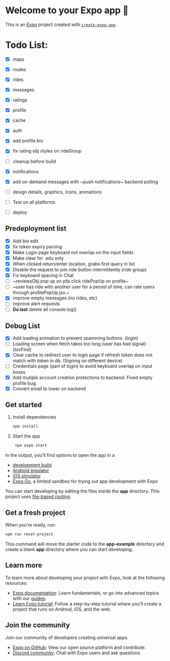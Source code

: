 # Welcome to your Expo app 👋
This is an [Expo](https://expo.dev) project created with [`create-expo-app`](https://www.npmjs.com/package/create-expo-app).

# Todo List:

- [X] maps
- [X] routes
- [X] rides
- [X] messages
- [X] ratings
- [X] profile
- [X] cache
- [X] auth
- [X] add profile bio
- [x] fix rating obj styles on rideGroup
- [ ] cleanup before build
- [X] notifications
- [X] add on-demand messages with ~push notifications~ backend polling 
- [ ] design details, graphics, icons, animations
- [ ] Test on all platforms
- [ ] deploy


## Predeployment list
- [X] Add bio edit
- [X] fix token expiry parsing
- [x] Make Login page keyboard not overlap on the input fields
- [x] Make clear for .edu only
- [X] When clicked return/enter location, grabs first query in list
- [X] Disable the request to join ride button intermittently (ride group)
- [x] Fix keyboard spacing in Chat
- [ ] ~reviewsObj pop up on pfp click ridePopUp on profile~
- [ ] ~user has ride with another user for a peroid of time, can rate users through profilePopUp.jsx.~
- [x] improve empty messages (no rides, etc)
- [ ] improve alert requests
- [ ] **Do last** delete all console.log()

## Debug List
- [x] Add loading animation to prevent spamming buttons. (login)
- [ ] Loading screen when fetch takes too long (user has bad signal) (locFind)
- [X] Clear cache to redirect user to login page if refresh token does not match with token in db. (Signing on different device)
- [ ] Credentials page (part of login) to avoid keyboard overlap on input boxes
- [X] Add mutiple account creation protections to backend. Fixed empty profile bug.
- [X] Convert email to lower on backend

## Get started

1. Install dependencies

   ```bash
   npm install
   ```

2. Start the app

   ```bash
    npx expo start
   ```

In the output, you'll find options to open the app in a

- [development build](https://docs.expo.dev/develop/development-builds/introduction/)
- [Android emulator](https://docs.expo.dev/workflow/android-studio-emulator/)
- [iOS simulator](https://docs.expo.dev/workflow/ios-simulator/)
- [Expo Go](https://expo.dev/go), a limited sandbox for trying out app development with Expo

You can start developing by editing the files inside the **app** directory. This project uses [file-based routing](https://docs.expo.dev/router/introduction).

## Get a fresh project

When you're ready, run:

```bash
npm run reset-project
```

This command will move the starter code to the **app-example** directory and create a blank **app** directory where you can start developing.

## Learn more

To learn more about developing your project with Expo, look at the following resources:

- [Expo documentation](https://docs.expo.dev/): Learn fundamentals, or go into advanced topics with our [guides](https://docs.expo.dev/guides).
- [Learn Expo tutorial](https://docs.expo.dev/tutorial/introduction/): Follow a step-by-step tutorial where you'll create a project that runs on Android, iOS, and the web.

## Join the community

Join our community of developers creating universal apps.

- [Expo on GitHub](https://github.com/expo/expo): View our open source platform and contribute.
- [Discord community](https://chat.expo.dev): Chat with Expo users and ask questions.
